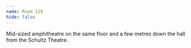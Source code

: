 ```yaml
---
name: Room 118
hide: false
---
```

Mid-sized amphitheatre on the same floor and a few metres down the hall from the Schultz Theatre.
